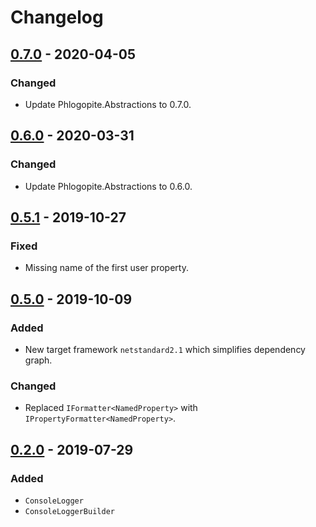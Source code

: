 # Changelog

## [0.7.0] - 2020-04-05
### Changed
- Update Phlogopite.Abstractions to 0.7.0.

## [0.6.0] - 2020-03-31
### Changed
- Update Phlogopite.Abstractions to 0.6.0.

## [0.5.1] - 2019-10-27
### Fixed
- Missing name of the first user property.

## [0.5.0] - 2019-10-09
### Added
- New target framework `netstandard2.1` which simplifies dependency graph.

### Changed
- Replaced `IFormatter<NamedProperty>` with `IPropertyFormatter<NamedProperty>`.   

## [0.2.0] - 2019-07-29
### Added
- `ConsoleLogger`
- `ConsoleLoggerBuilder`

[0.7.0]: https://github.com/qbit86/phlogopite/compare/console-0.6.0...console-0.7.0
[0.6.0]: https://github.com/qbit86/phlogopite/compare/console-0.5.1...console-0.6.0
[0.5.1]: https://github.com/qbit86/phlogopite/compare/console-0.5.0...console-0.5.1
[0.5.0]: https://github.com/qbit86/phlogopite/compare/console-0.2.0...console-0.5.0
[0.2.0]: https://github.com/qbit86/phlogopite/releases/tag/console-0.2.0
